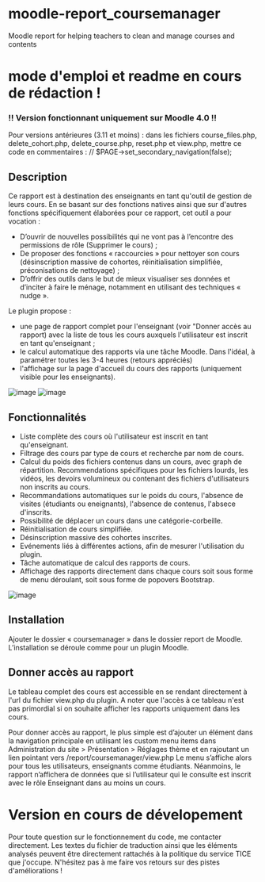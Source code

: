 # moodle-report_coursemanager
Moodle report for helping teachers to clean and manage courses and contents


# mode d'emploi et readme en cours de rédaction ! #

### !! Version fonctionnant uniquement sur Moodle 4.0 !! ###
Pour versions antérieures (3.11 et moins) : dans les fichiers course_files.php, delete_cohort.php, delete_course.php, reset.php et view.php, mettre ce code en commentaires :
// $PAGE->set_secondary_navigation(false);

## Description ##

Ce rapport est à destination des enseignants en tant qu'outil de gestion de leurs cours. En se basant sur des fonctions 
natives ainsi que sur d'autres fonctions spécifiquement élaborées pour ce rapport, cet outil a pour vocation : 
-	D’ouvrir de nouvelles possibilités qui ne vont pas à l’encontre des permissions de rôle (Supprimer le cours) ;
-	De proposer des fonctions « raccourcies » pour nettoyer son cours (désinscription massive de cohortes, réinitialisation simplifiée, préconisations de nettoyage) ;
-	D’offrir des outils dans le but de mieux visualiser ses données et d’inciter à faire le ménage, notamment en utilisant des techniques « nudge ».

Le plugin propose :
- une page de rapport complet pour l'enseignant (voir "Donner accès au rapport) avec la liste de tous les cours auxquels l'utilisateur est inscrit en tant qu'enseignant ;
- le calcul automatique des rapports via une tâche Moodle. Dans l'idéal, à paramétrer toutes les 3-4 heures (retours appréciés)
- l'affichage sur la page d'accueil du cours des rapports (uniquement visible pour les enseignants).

![image](https://user-images.githubusercontent.com/25584834/179756387-804fa248-e542-4bd8-b8d7-920bf9e8fe0f.png)
![image](https://user-images.githubusercontent.com/25584834/179756572-ab7bdb9e-00a2-4db9-9960-754194af59c5.png)

## Fonctionnalités ##

- Liste complète des cours où l'utilisateur est inscrit en tant qu'enseignant.
- Filtrage des cours par type de cours et recherche par nom de cours.
- Calcul du poids des fichiers contenus dans un cours, avec graph de répartition. Recommendations spécifiques pour les fichiers lourds, les vidéos, les devoirs volumineux ou contenant des fichiers d'utilisateurs non inscrits au cours.
- Recommandations automatiques sur le poids du cours, l'absence de visites (étudiants ou eneignants), l'absence de contenus, l'absece d'inscrits.
- Possibilité de déplacer un cours dans une catégorie-corbeille.
- Réinitialisation de cours simplifiée.
- Désinscription massive des cohortes inscrites.
- Evénements liés à différentes actions, afin de mesurer l'utilisation du plugin.
- Tâche automatique de calcul des rapports de cours.
- Affichage des rapports directement dans chaque cours soit sous forme de menu déroulant, soit sous forme de popovers Bootstrap.

![image](https://user-images.githubusercontent.com/25584834/179756655-1732b9ed-97cf-4e9b-85d4-d65622159c31.png)


## Installation ##
Ajouter le dossier « coursemanager » dans le dossier report de Moodle. L’installation se déroule comme pour un plugin Moodle.

## Donner accès au rapport ##
Le tableau complet des cours est accessible en se rendant directement à l'url du fichier view.php du plugin. A noter que l'accès à ce tableau n'est pas primordial si on souhaite afficher les rapports uniquement dans les cours.

Pour donner accès au rapport, le plus simple est d’ajouter un élément dans la navigation principale en utilisant les custom menu items 
dans Administration du site > Présentation > Réglages thème et en rajoutant un lien pointant vers /report/coursemanager/view.php
Le menu s’affiche alors pour tous les utilisateurs, enseignants comme étudiants. Néanmoins, le rapport n’affichera de données que si 
l’utilisateur qui le consulte est inscrit avec le rôle Enseignant dans au moins un cours.

# Version en cours de dévelopement #
Pour toute question sur le fonctionnement du code, me contacter directement.
Les textes du fichier de traduction ainsi que les éléments analysés peuvent être directement rattachés à la politique du service TICE que j'occupe. N'hésitez pas à me faire vos retours sur des pistes d'améliorations !
